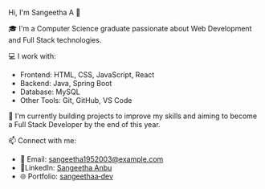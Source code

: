 Hi, I'm Sangeetha A 👋

🎓 I'm a Computer Science graduate passionate about Web Development and Full Stack technologies.

💻 I work with:
- Frontend: HTML, CSS, JavaScript, React
- Backend: Java, Spring Boot
- Database: MySQL
- Other Tools: Git, GitHub, VS Code

🚀 I'm currently building projects to improve my skills and aiming to become a Full Stack Developer by the end of this year.

📫 Connect with me:
- 📧 Email: sangeetha1952003@example.com
- 💼LinkedIn: [Sangeetha Anbu](https://www.linkedin.com/in/sangeethaanbu)
- 🌐 Portfolio: [sangeethaa‑dev](https://sangeethaa-dev.github.io/Portfolio-sangee/)




